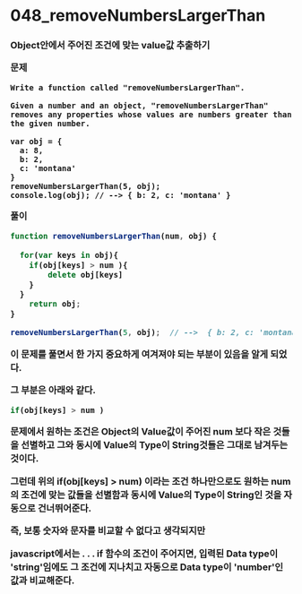 <h1>
    048_removeNumbersLargerThan
<h3>
    Object안에서 주어진 조건에 맞는 value값 추출하기

문제

```
Write a function called "removeNumbersLargerThan".

Given a number and an object, "removeNumbersLargerThan" removes any properties whose values are numbers greater than the given number.

var obj = {
  a: 8,
  b: 2,
  c: 'montana'
}
removeNumbersLargerThan(5, obj);
console.log(obj); // --> { b: 2, c: 'montana' }
```



풀이

```javascript
function removeNumbersLargerThan(num, obj) {
  
  for(var keys in obj){
    if(obj[keys] > num ){
        delete obj[keys]    
    }
  }
    return obj;
}

removeNumbersLargerThan(5, obj);  // -->  { b: 2, c: 'montana' }

```



이 문제를 풀면서 한 가지 중요하게 여겨져야 되는 부분이 있음을 알게 되었다.  

그 부분은 아래와 같다.

```javascript
if(obj[keys] > num )
```

문제에서 원하는 조건은 Object의 Value값이 주어진 num 보다 작은 것들을 선별하고 그와 동시에 Value의 Type이 String것들은 그대로 남겨두는 것이다.

그런데 위의 if(obj[keys] > num) 이라는 조건 하나만으로도 원하는 num의 조건에 맞는 값들을 선별함과 동시에 Value의 Type이 String인 것을 자동으로 건너뛰어준다.  

즉, 보통 숫자와 문자를 비교할 수 없다고 생각되지만 

javascript에서는 . . .
if 함수의 조건이 주어지면, 입력된 Data type이 'string'임에도 그 조건에 지나치고 자동으로 Data type이 'number'인 값과 비교해준다.

